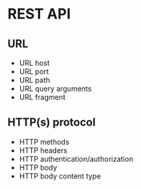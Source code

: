 # REST API
## URL
* URL host
* URL port
* URL path
* URL query arguments
* URL fragment


## HTTP(s) protocol
* HTTP methods
* HTTP headers
* HTTP authentication/authorization
* HTTP body
* HTTP body content type
